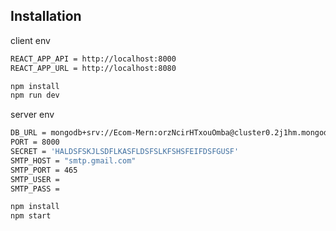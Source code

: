 ## Installation

client env

```bash
REACT_APP_API = http://localhost:8000
REACT_APP_URL = http://localhost:8080

npm install
npm run dev
```

server env

```bash
DB_URL = mongodb+srv://Ecom-Mern:orzNcirHTxouOmba@cluster0.2j1hm.mongodb.net/Ecom-Mern?retryWrites=true&w=majority
PORT = 8000
SECRET = 'HALDSFSKJLSDFLKASFLDSFSLKFSHSFEIFDSFGUSF'
SMTP_HOST = "smtp.gmail.com"
SMTP_PORT = 465
SMTP_USER =
SMTP_PASS =

npm install
npm start
```
